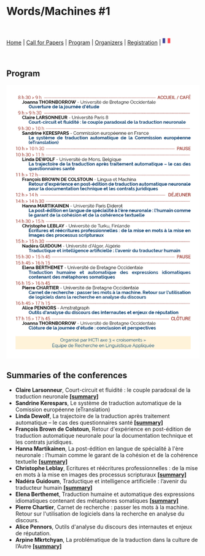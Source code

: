 # Words/Machines #1

<br>

[Home](https://motsmachines.github.io/2019/en) | [Call for Papers](https://motsmachines.github.io/2019/en/cfp) | [Program](https://motsmachines.github.io/2019/en/program) | [Organizers](https://motsmachines.github.io/2019/en/orga) | [Registration](https://motsmachines.github.io/2019/en/registration) | [<img src="FR.png" width="20">](https://motsmachines.github.io/2019/fr)

<br>


## Program

![Programme](programme.jpg)

## Summaries of the conferences

* **Claire Larsonneur**, Court-circuit et fluidité : le couple paradoxal de la traduction neuronale **[[summary]](sub/Larsonneur.pdf)**
* **Sandrine Kerespars**, Le système de traduction automatique de la Comission européenne (eTranslation)
* **Linda Dewolf**, La trajectoire de la traduction après traitement automatique – le cas des questionnaires santé **[[summary]](sub/Dewolf.pdf)**
* **François Brown de Colstoun**, Retour d'expérience en post-édition de traduction automatique neuronale pour la documentation technique et les contrats juridiques.
* **Hanna Martikainen**, La post-édition en langue de spécialité à l'ère neuronale : l’humain comme le garant de la cohésion et de la cohérence textuelle **[[summary]](sub/Martikainen.pdf)**
* **Christophe Leblay**, Ecritures et réécritures professionnelles : de la mise en mots à la mise en images des processus scripturaux **[[summary]](sub/Leblay.pdf)**
* **Nadéra Guidoum**, Traductique et intelligence artificielle : l’avenir du traducteur humain **[[summary]](sub/Guidoum.pdf)**
* **Elena Berthemet**, Traduction humaine et automatique des expressions idiomatiques contenant des métaphores somatiques **[[summary]](sub/Berthemet.pdf)**
* **Pierre Chartier**, Carnet de recherche : passer les mots à la machine. Retour sur l'utilisation de logiciels dans la recherche en analyse du discours.
* **Alice Pennors**, Outils d'analyse du discours des internautes et enjeux de réputation.
* **Arpine Mkrtchyan**, La problématique de la traduction dans la culture de l’Autre **[[summary]](sub/Mkrtchyan.pdf)**
